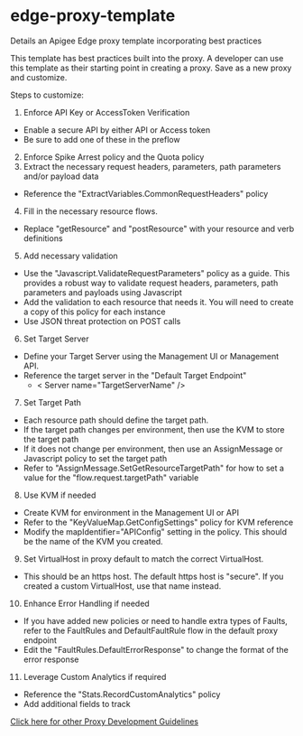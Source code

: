 # edge-proxy-template
Details an Apigee Edge proxy template incorporating best practices

This template has best practices built into the proxy.  A developer can use this template as their starting point in creating a proxy.  Save as a new proxy and customize.

Steps to customize:

1. Enforce API Key or AccessToken Verification
  * Enable a secure API by either API or Access token
  * Be sure to add one of these in the preflow
2. Enforce Spike Arrest policy and the Quota policy
3. Extract the necessary request headers, parameters, path parameters and/or payload data
  * Reference the "ExtractVariables.CommonRequestHeaders" policy
4. Fill in the necessary resource flows.
  * Replace "getResource" and "postResource" with your resource and verb definitions
5. Add necessary validation
  * Use the "Javascript.ValidateRequestParameters" policy as a guide.  This provides a robust way to validate request headers, parameters, path parameters and payloads using Javascript
  * Add the validation to each resource that needs it.  You will need to create a copy of this policy for each instance
  * Use JSON threat protection on POST calls
6. Set Target Server
  * Define your Target Server using the Management UI or Management API.
  * Reference the target server in the "Default Target Endpoint"
    * &lt; Server name="TargetServerName" /&gt;
7. Set Target Path
  * Each resource path should define the target path.
  * If the target path changes per environment, then use the KVM to store the target path
  * If it does not change per environment, then use an AssignMessage or Javascript policy to set the target path
  * Refer to "AssignMessage.SetGetResourceTargetPath" for how to set a value for the "flow.request.targetPath" variable
8. Use KVM if needed
  * Create KVM for environment in the Management UI or API
  * Refer to the "KeyValueMap.GetConfigSettings" policy for KVM reference
  * Modify the mapIdentifier="APIConfig" setting in the policy.  This should be the name of the KVM you created.
9. Set VirtualHost in proxy default to match the correct VirtualHost.
  * This should be an https host.  The default https host is "secure".  If you created a custom VirtualHost, use that name instead.  
10. Enhance Error Handling if needed
  * If you have added new policies or need to handle extra types of Faults, refer to the FaultRules and DefaultFaultRule flow in the default proxy endpoint
  * Edit the "FaultRules.DefaultErrorResponse" to change the format of the error response
11. Leverage Custom Analytics if required
  * Reference the "Stats.RecordCustomAnalytics" policy
  * Add additional fields to track


[Click here for other Proxy Development Guidelines](ProxyDevelopmentGuidelines.md)

